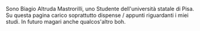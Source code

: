 Sono Biagio Altruda Mastrorilli, uno Studente dell'università statale di Pisa.
Su questa pagina carico soprattutto dispense / appunti riguardanti i miei studi.
In futuro magari anche qualcos'altro boh.

<!---
BiagioAltruda/BiagioAltruda is a ✨ special ✨ repository because its `README.md` (this file) appears on your GitHub profile.
You can click the Preview link to take a look at your changes.
--->
